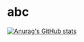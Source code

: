 # abc
[![Anurag's GitHub stats](https://github-readme-stats.vercel.app/api?username=jstzzyt&theme=dracula)](https://github.com/anuraghazra/github-readme-stats)
